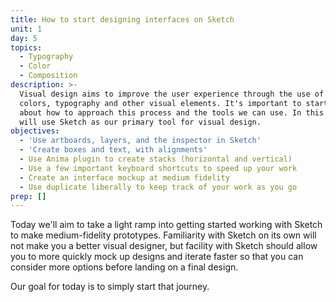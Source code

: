 ```yaml
---
title: How to start designing interfaces on Sketch
unit: 1
day: 5
topics:
  - Typography
  - Color
  - Composition
description: >-
  Visual design aims to improve the user experience through the use of layouts,
  colors, typography and other visual elements. It's important to start thinking
  about how to approach this process and the tools we can use. In this class, we
  will use Sketch as our primary tool for visual design.
objectives:
  - 'Use artboards, layers, and the inspector in Sketch'
  - 'Create boxes and text, with alignments'
  - Use Anima plugin to create stacks (horizontal and vertical)
  - Use a few important keyboard shortcuts to speed up your work
  - Create an interface mockup at medium fidelity
  - Use duplicate liberally to keep track of your work as you go
prep: []
---
```

Today we'll aim to take a light ramp into getting started working with Sketch to make medium-fidelity prototypes. Familiarity with Sketch on its own will not make you a better visual designer, but facility with Sketch should allow you to more quickly mock up designs and iterate faster so that you can consider more options before landing on a final design.

Our goal for today is to simply start that journey.
